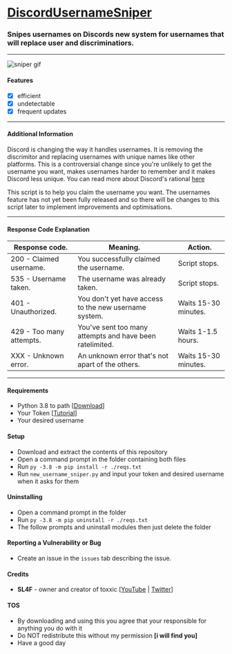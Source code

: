# [DiscordUsernameSniper](https://youtu.be/dQw4w9WgXcQ)
### Snipes usernames on Discords new system for usernames that will replace user and discriminatiors.
___
![sniper gif](https://j.gifs.com/Kkwgwa.gif)
#### Features 
- [x] efficient
- [x] undetectable 
- [x] frequent updates
___
#### Additional Information
Discord is changing the way it handles usernames. It is removing the discrimitor and replacing usernames with unique names like other platforms.
This is a controversial change since you're unlikely to get the username you want, makes usernames harder to remember and it makes Discord less unique.
You can read more about Discord's rational [here](https://dis.gd/usernames)

This script is to help you claim the username you want. The usernames feature has not yet been fully released and so there will be changes to this script later to implement improvements and optimisations.
___
#### Response Code Explanation
| Response code. | Meaning. | Action. | 
| --- | --- | --- | 
| 200 - Claimed username. | You successfully claimed the username. | Script stops. |
| 535 - Username taken. | The username was already taken. | Script stops. |
| 401 - Unauthorized. | You don't yet have access to the new username system. | Waits 15-30 minutes. |
| 429 - Too many attempts. | You've sent too many attempts and have been ratelimited. | Waits 1-1.5 hours. |
| XXX - Unknown error. | An unknown error that's not apart of the others. | Waits 15-30 minutes. |
___
#### Requirements
- Python 3.8 to path [[Download](https://python.org/downloads)]
- Your Token [[Tutorial](https://youtu.be/LnBnm_tZlyU)]
- Your desired username
#### Setup
- Download and extract the contents of this repository
- Open a command prompt in the folder containing both files
- Run `py -3.8 -m pip install -r ./reqs.txt`
- Run `new_username_sniper.py` and input your token and desired username when it asks for them
#### Uninstalling
- Open a command prompt in the folder
- Run `py -3.8 -m pip uninstall -r ./reqs.txt`
- The follow prompts and uninstall modules then just delete the folder

#### Reporting a Vulnerability or Bug
- Create an issue in the `issues` tab describing the issue.

#### Credits
- **SL4F** - owner and creator of toxxic [[YouTube](https://youtube.com/sl44f) | [Twitter](https://twitter.com/sl44f)]

#### TOS
- By downloading and using this you agree that your responsible for anything you do with it
- Do NOT redistribute this without my permission **[i will find you]**
- Have a good day
